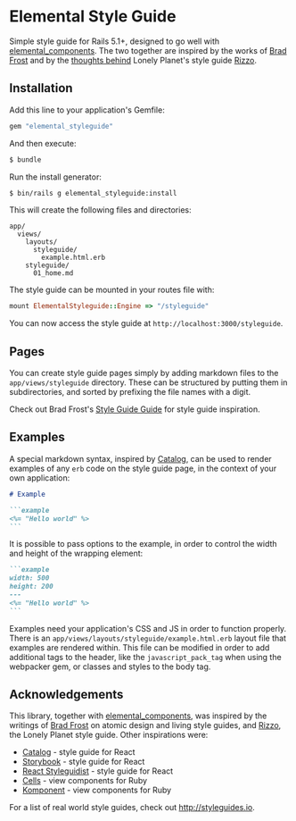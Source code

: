 # Elemental Style Guide

Simple style guide for Rails 5.1+, designed to go well with [elemental_components](https://github.com/jensljungblad/elemental_components). The two together are inspired by the works of [Brad Frost](http://bradfrost.com) and by the [thoughts behind](http://engineering.lonelyplanet.com/2014/05/18/a-maintainable-styleguide.html) Lonely Planet's style guide [Rizzo](http://rizzo.lonelyplanet.com).

## Installation

Add this line to your application's Gemfile:

```ruby
gem "elemental_styleguide"
```

And then execute:

```sh
$ bundle
```

Run the install generator:

```sh
$ bin/rails g elemental_styleguide:install
```

This will create the following files and directories:

```
app/
  views/
    layouts/
      styleguide/
        example.html.erb
    styleguide/
      01_home.md
```

The style guide can be mounted in your routes file with:

```ruby
mount ElementalStyleguide::Engine => "/styleguide"
```

You can now access the style guide at `http://localhost:3000/styleguide`.

## Pages

You can create style guide pages simply by adding markdown files to the `app/views/styleguide` directory. These can be structured by putting them in subdirectories, and sorted by prefixing the file names with a digit.

Check out Brad Frost's [Style Guide Guide](https://github.com/bradfrost/style-guide-guide) for style guide inspiration.

## Examples

A special markdown syntax, inspired by [Catalog](https://www.catalog.style), can be used to render examples of any `erb` code on the style guide page, in the context of your own application:

````markdown
# Example

```example
<%= "Hello world" %>
```
````

It is possible to pass options to the example, in order to control the width and height of the wrapping element:


````markdown
```example
width: 500
height: 200
---
<%= "Hello world" %>
```
````

Examples need your application's CSS and JS in order to function properly. There is an `app/views/layouts/styleguide/example.html.erb` layout file that examples are rendered within. This file can be modified in order to add additional tags to the header, like the `javascript_pack_tag` when using the webpacker gem, or classes and styles to the body tag.

## Acknowledgements

This library, together with [elemental_components](https://github.com/jensljungblad/elemental_components), was inspired by the writings of [Brad Frost](http://bradfrost.com) on atomic design and living style guides, and [Rizzo](http://rizzo.lonelyplanet.com), the Lonely Planet style guide. Other inspirations were:

- [Catalog](https://www.catalog.style) - style guide for React
- [Storybook](https://storybook.js.org) - style guide for React
- [React Styleguidist](https://react-styleguidist.js.org) - style guide for React
- [Cells](https://github.com/trailblazer/cells) - view components for Ruby
- [Komponent](https://github.com/komposable/komponent) - view components for Ruby

For a list of real world style guides, check out http://styleguides.io.
